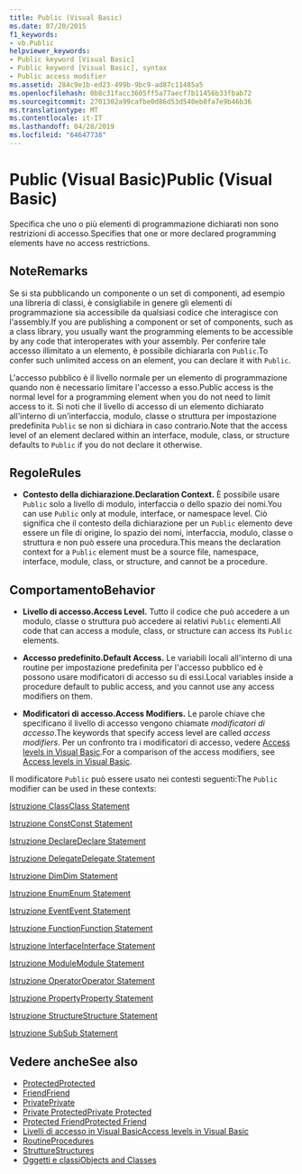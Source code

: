 ```yaml
---
title: Public (Visual Basic)
ms.date: 07/20/2015
f1_keywords:
- vb.Public
helpviewer_keywords:
- Public keyword [Visual Basic]
- Public keyword [Visual Basic], syntax
- Public access modifier
ms.assetid: 284c9e1b-ed23-499b-9bc9-ad87c11485a5
ms.openlocfilehash: 0b8c31facc3605ff5a77aecf7b11456b33fbab72
ms.sourcegitcommit: 2701302a99cafbe0d86d53d540eb0fa7e9b46b36
ms.translationtype: MT
ms.contentlocale: it-IT
ms.lasthandoff: 04/28/2019
ms.locfileid: "64647738"
---
```

# <a name="public-visual-basic"></a><span data-ttu-id="02349-102">Public (Visual Basic)</span><span class="sxs-lookup"><span data-stu-id="02349-102">Public (Visual Basic)</span></span>
<span data-ttu-id="02349-103">Specifica che uno o più elementi di programmazione dichiarati non sono restrizioni di accesso.</span><span class="sxs-lookup"><span data-stu-id="02349-103">Specifies that one or more declared programming elements have no access restrictions.</span></span>  
  
## <a name="remarks"></a><span data-ttu-id="02349-104">Note</span><span class="sxs-lookup"><span data-stu-id="02349-104">Remarks</span></span>  
 <span data-ttu-id="02349-105">Se si sta pubblicando un componente o un set di componenti, ad esempio una libreria di classi, è consigliabile in genere gli elementi di programmazione sia accessibile da qualsiasi codice che interagisce con l'assembly.</span><span class="sxs-lookup"><span data-stu-id="02349-105">If you are publishing a component or set of components, such as a class library, you usually want the programming elements to be accessible by any code that interoperates with your assembly.</span></span> <span data-ttu-id="02349-106">Per conferire tale accesso illimitato a un elemento, è possibile dichiararla con `Public`.</span><span class="sxs-lookup"><span data-stu-id="02349-106">To confer such unlimited access on an element, you can declare it with `Public`.</span></span>  
  
 <span data-ttu-id="02349-107">L'accesso pubblico è il livello normale per un elemento di programmazione quando non è necessario limitare l'accesso a esso.</span><span class="sxs-lookup"><span data-stu-id="02349-107">Public access is the normal level for a programming element when you do not need to limit access to it.</span></span> <span data-ttu-id="02349-108">Si noti che il livello di accesso di un elemento dichiarato all'interno di un'interfaccia, modulo, classe o struttura per impostazione predefinita `Public` se non si dichiara in caso contrario.</span><span class="sxs-lookup"><span data-stu-id="02349-108">Note that the access level of an element declared within an interface, module, class, or structure defaults to `Public` if you do not declare it otherwise.</span></span>  
  
## <a name="rules"></a><span data-ttu-id="02349-109">Regole</span><span class="sxs-lookup"><span data-stu-id="02349-109">Rules</span></span>  
  
- <span data-ttu-id="02349-110">**Contesto della dichiarazione.**</span><span class="sxs-lookup"><span data-stu-id="02349-110">**Declaration Context.**</span></span> <span data-ttu-id="02349-111">È possibile usare `Public` solo a livello di modulo, interfaccia o dello spazio dei nomi.</span><span class="sxs-lookup"><span data-stu-id="02349-111">You can use `Public` only at module, interface, or namespace level.</span></span> <span data-ttu-id="02349-112">Ciò significa che il contesto della dichiarazione per un `Public` elemento deve essere un file di origine, lo spazio dei nomi, interfaccia, modulo, classe o struttura e non può essere una procedura.</span><span class="sxs-lookup"><span data-stu-id="02349-112">This means the declaration context for a `Public` element must be a source file, namespace, interface, module, class, or structure, and cannot be a procedure.</span></span>  
  
## <a name="behavior"></a><span data-ttu-id="02349-113">Comportamento</span><span class="sxs-lookup"><span data-stu-id="02349-113">Behavior</span></span>  
  
- <span data-ttu-id="02349-114">**Livello di accesso.**</span><span class="sxs-lookup"><span data-stu-id="02349-114">**Access Level.**</span></span> <span data-ttu-id="02349-115">Tutto il codice che può accedere a un modulo, classe o struttura può accedere ai relativi `Public` elementi.</span><span class="sxs-lookup"><span data-stu-id="02349-115">All code that can access a module, class, or structure can access its `Public` elements.</span></span>  
  
- <span data-ttu-id="02349-116">**Accesso predefinito.**</span><span class="sxs-lookup"><span data-stu-id="02349-116">**Default Access.**</span></span> <span data-ttu-id="02349-117">Le variabili locali all'interno di una routine per impostazione predefinita per l'accesso pubblico ed è possono usare modificatori di accesso su di essi.</span><span class="sxs-lookup"><span data-stu-id="02349-117">Local variables inside a procedure default to public access, and you cannot use any access modifiers on them.</span></span>  
  
- <span data-ttu-id="02349-118">**Modificatori di accesso.**</span><span class="sxs-lookup"><span data-stu-id="02349-118">**Access Modifiers.**</span></span> <span data-ttu-id="02349-119">Le parole chiave che specificano il livello di accesso vengono chiamate *modificatori di accesso*.</span><span class="sxs-lookup"><span data-stu-id="02349-119">The keywords that specify access level are called *access modifiers*.</span></span> <span data-ttu-id="02349-120">Per un confronto tra i modificatori di accesso, vedere [Access levels in Visual Basic](../../../visual-basic/programming-guide/language-features/declared-elements/access-levels.md).</span><span class="sxs-lookup"><span data-stu-id="02349-120">For a comparison of the access modifiers, see [Access levels in Visual Basic](../../../visual-basic/programming-guide/language-features/declared-elements/access-levels.md).</span></span>  
  
 <span data-ttu-id="02349-121">Il modificatore `Public` può essere usato nei contesti seguenti:</span><span class="sxs-lookup"><span data-stu-id="02349-121">The `Public` modifier can be used in these contexts:</span></span>  
  
 [<span data-ttu-id="02349-122">Istruzione Class</span><span class="sxs-lookup"><span data-stu-id="02349-122">Class Statement</span></span>](../../../visual-basic/language-reference/statements/class-statement.md)  
  
 [<span data-ttu-id="02349-123">Istruzione Const</span><span class="sxs-lookup"><span data-stu-id="02349-123">Const Statement</span></span>](../../../visual-basic/language-reference/statements/const-statement.md)  
  
 [<span data-ttu-id="02349-124">Istruzione Declare</span><span class="sxs-lookup"><span data-stu-id="02349-124">Declare Statement</span></span>](../../../visual-basic/language-reference/statements/declare-statement.md)  
  
 [<span data-ttu-id="02349-125">Istruzione Delegate</span><span class="sxs-lookup"><span data-stu-id="02349-125">Delegate Statement</span></span>](../../../visual-basic/language-reference/statements/delegate-statement.md)  
  
 [<span data-ttu-id="02349-126">Istruzione Dim</span><span class="sxs-lookup"><span data-stu-id="02349-126">Dim Statement</span></span>](../../../visual-basic/language-reference/statements/dim-statement.md)  
  
 [<span data-ttu-id="02349-127">Istruzione Enum</span><span class="sxs-lookup"><span data-stu-id="02349-127">Enum Statement</span></span>](../../../visual-basic/language-reference/statements/enum-statement.md)  
  
 [<span data-ttu-id="02349-128">Istruzione Event</span><span class="sxs-lookup"><span data-stu-id="02349-128">Event Statement</span></span>](../../../visual-basic/language-reference/statements/event-statement.md)  
  
 [<span data-ttu-id="02349-129">Istruzione Function</span><span class="sxs-lookup"><span data-stu-id="02349-129">Function Statement</span></span>](../../../visual-basic/language-reference/statements/function-statement.md)  
  
 [<span data-ttu-id="02349-130">Istruzione Interface</span><span class="sxs-lookup"><span data-stu-id="02349-130">Interface Statement</span></span>](../../../visual-basic/language-reference/statements/interface-statement.md)  
  
 [<span data-ttu-id="02349-131">Istruzione Module</span><span class="sxs-lookup"><span data-stu-id="02349-131">Module Statement</span></span>](../../../visual-basic/language-reference/statements/module-statement.md)  
  
 [<span data-ttu-id="02349-132">Istruzione Operator</span><span class="sxs-lookup"><span data-stu-id="02349-132">Operator Statement</span></span>](../../../visual-basic/language-reference/statements/operator-statement.md)  
  
 [<span data-ttu-id="02349-133">Istruzione Property</span><span class="sxs-lookup"><span data-stu-id="02349-133">Property Statement</span></span>](../../../visual-basic/language-reference/statements/property-statement.md)  
  
 [<span data-ttu-id="02349-134">Istruzione Structure</span><span class="sxs-lookup"><span data-stu-id="02349-134">Structure Statement</span></span>](../../../visual-basic/language-reference/statements/structure-statement.md)  
  
 [<span data-ttu-id="02349-135">Istruzione Sub</span><span class="sxs-lookup"><span data-stu-id="02349-135">Sub Statement</span></span>](../../../visual-basic/language-reference/statements/sub-statement.md)  
  
## <a name="see-also"></a><span data-ttu-id="02349-136">Vedere anche</span><span class="sxs-lookup"><span data-stu-id="02349-136">See also</span></span>

- [<span data-ttu-id="02349-137">Protected</span><span class="sxs-lookup"><span data-stu-id="02349-137">Protected</span></span>](../../../visual-basic/language-reference/modifiers/protected.md)
- [<span data-ttu-id="02349-138">Friend</span><span class="sxs-lookup"><span data-stu-id="02349-138">Friend</span></span>](../../../visual-basic/language-reference/modifiers/friend.md)
- [<span data-ttu-id="02349-139">Private</span><span class="sxs-lookup"><span data-stu-id="02349-139">Private</span></span>](../../../visual-basic/language-reference/modifiers/private.md)
- [<span data-ttu-id="02349-140">Private Protected</span><span class="sxs-lookup"><span data-stu-id="02349-140">Private Protected</span></span>](private-protected.md)
- [<span data-ttu-id="02349-141">Protected Friend</span><span class="sxs-lookup"><span data-stu-id="02349-141">Protected Friend</span></span>](protected-friend.md)
- [<span data-ttu-id="02349-142">Livelli di accesso in Visual Basic</span><span class="sxs-lookup"><span data-stu-id="02349-142">Access levels in Visual Basic</span></span>](../../../visual-basic/programming-guide/language-features/declared-elements/access-levels.md)
- [<span data-ttu-id="02349-143">Routine</span><span class="sxs-lookup"><span data-stu-id="02349-143">Procedures</span></span>](../../../visual-basic/programming-guide/language-features/procedures/index.md)
- [<span data-ttu-id="02349-144">Strutture</span><span class="sxs-lookup"><span data-stu-id="02349-144">Structures</span></span>](../../../visual-basic/programming-guide/language-features/data-types/structures.md)
- [<span data-ttu-id="02349-145">Oggetti e classi</span><span class="sxs-lookup"><span data-stu-id="02349-145">Objects and Classes</span></span>](../../../visual-basic/programming-guide/language-features/objects-and-classes/index.md)
